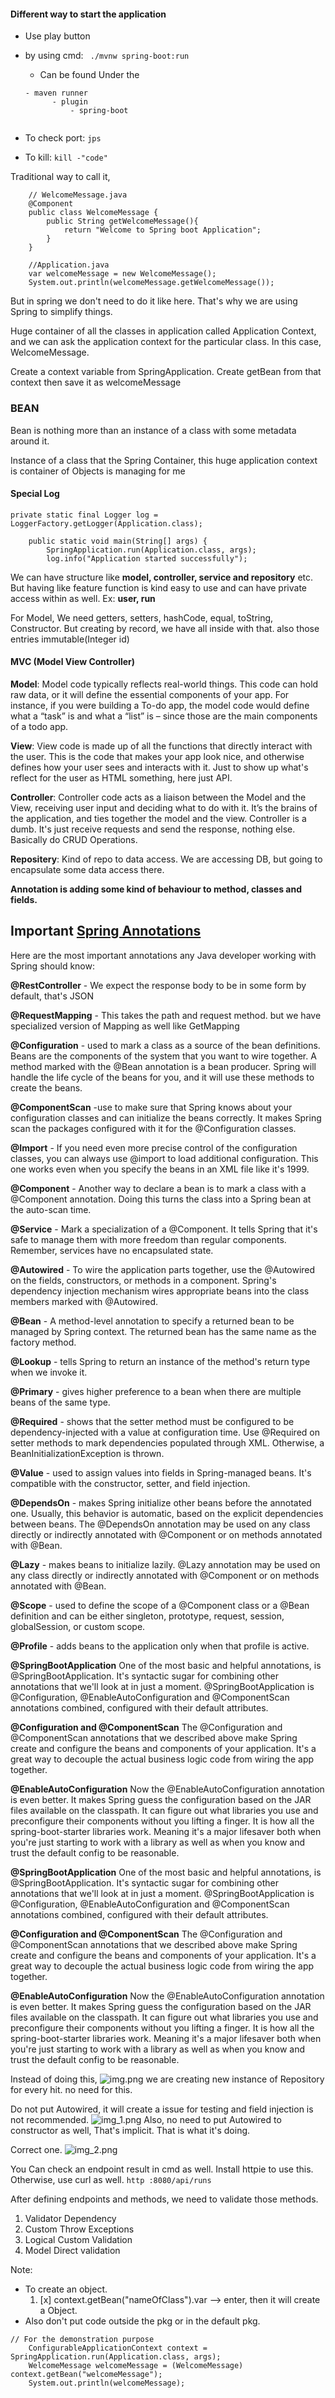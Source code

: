 #### Different way to start the application

* Use play button
* by using cmd:
   ` ./mvnw spring-boot:run`
  * Can be found Under the 
  ```
  - maven runner
        - plugin 
            - spring-boot
      
  ```
    
* To check port: `jps`
* To kill: `kill -"code"`

Traditional way to call it,

        // WelcomeMessage.java
        @Component
        public class WelcomeMessage {
            public String getWelcomeMessage(){
                return "Welcome to Spring boot Application";
            }
        }
        
        //Application.java
        var welcomeMessage = new WelcomeMessage();
        System.out.println(welcomeMessage.getWelcomeMessage());

But in spring we don't need to do it like here. That's why we are
using Spring to simplify things.

Huge container of all the classes in application called Application Context,
and we can ask the application context for the particular class. In this case, WelcomeMessage.

Create a context variable from SpringApplication.
Create getBean from that context then save it as welcomeMessage

### BEAN

Bean is nothing more than an instance of a class with some metadata around it.

Instance of a class that the Spring Container, this huge application context is container of Objects is managing for me

#### Special Log

    private static final Logger log = LoggerFactory.getLogger(Application.class);
    
        public static void main(String[] args) {
            SpringApplication.run(Application.class, args);
            log.info("Application started successfully");

We can have structure like **model, controller, service and repository** etc. 
But having like feature function is kind easy to use and can have private access 
within as well.
    Ex: **user, run**

For Model, We need getters, setters, hashCode, equal, toString, Constructor.
But creating by record, we have all inside with that. also those entries immutable(Integer id)

#### MVC (Model View Controller)

**Model**: Model code typically reflects real-world things. This code can hold raw data, or it will define the essential 
components of your app. For instance, if you were building a To-do app, the model code would define what a “task” is and
what a “list” is – since those are the main components of a todo app. 

**View**: View code is made up of all the functions that directly interact with the user. This is the code that makes your 
app look nice, and otherwise defines how your user sees and interacts with it. Just to show up what's reflect for the user
as HTML something, here just API.

**Controller**: Controller code acts as a liaison between the Model and the View, receiving user input and deciding what to 
do with it. It’s the brains of the application, and ties together the model and the view. Controller is a dumb. It's just
receive requests and send the response, nothing else. Basically do CRUD Operations. 

**Repositery**:  Kind of repo to data access. We are accessing DB, but going to encapsulate some data access there.

**Annotation is adding some kind of behaviour to method, classes and fields.**

## Important [Spring Annotations](https://www.jrebel.com/sites/rebel/files/pdfs/cheatsheet-jrebel-spring-annotations.pdf)

Here are the most important annotations any Java developer working with Spring should know:

**@RestController** - We expect the response body to be in some form by default, that's JSON

**@RequestMapping** - This takes the path and request method. but we have specialized version of Mapping as well like GetMapping

**@Configuration** - used to mark a class as a source of the bean definitions. Beans are the components of the system that you want to wire together. A method marked with the @Bean annotation is a bean producer. Spring will handle the life cycle of the beans for you, and it will use these methods to create the beans.

**@ComponentScan** -use to make sure that Spring knows about your configuration classes and can initialize the beans correctly. It makes Spring scan the packages configured with it for the @Configuration classes.

**@Import** -  If you need even more precise control of the configuration classes, you can always use @import  to load additional configuration. This one works even when you specify the beans in an XML file like it's 1999.

**@Component** - Another way to declare a bean is to mark a class with a @Component annotation. Doing this turns the class into a Spring bean at the auto-scan time.

**@Service** - Mark a specialization of a @Component. It tells Spring that it's safe to manage them with more freedom than regular components. Remember, services have no encapsulated state.

**@Autowired** - To wire the application parts together, use the @Autowired on the fields, constructors, or methods in a component. Spring's dependency injection mechanism wires appropriate beans into the class members marked with @Autowired.

**@Bean** - A method-level annotation to specify a returned bean to be managed by Spring context. The returned bean has the same name as the factory method.

**@Lookup** - tells Spring to return an instance of the method's return type when we invoke it.

**@Primary** - gives higher preference to a bean when there are multiple beans of the same type.

**@Required** - shows that the setter method must be configured to be dependency-injected with a value at configuration time. Use @Required on setter methods to mark dependencies populated through XML. Otherwise, a BeanInitializationException is thrown.

**@Value** - used to assign values into fields in Spring-managed beans. It's compatible with the constructor, setter, and field injection.

**@DependsOn** - makes Spring initialize other beans before the annotated one. Usually, this behavior is automatic, based on the explicit dependencies between beans. The @DependsOn annotation may be used on any class directly or indirectly annotated with @Component or on methods annotated with @Bean.

**@Lazy** - makes beans to initialize lazily. @Lazy annotation may be used on any class directly or indirectly annotated with @Component or on methods annotated with @Bean.

**@Scope** - used to define the scope of a @Component class or a @Bean definition and can be either singleton, prototype, request, session, globalSession, or custom scope.

**@Profile** - adds beans to the application only when that profile is active.

**@SpringBootApplication**
One of the most basic and helpful annotations, is @SpringBootApplication. It's syntactic sugar for combining other annotations that we'll look at in just a moment. @SpringBootApplication is @Configuration, @EnableAutoConfiguration and @ComponentScan annotations combined, configured with their default attributes.

**@Configuration and @ComponentScan**
The @Configuration and @ComponentScan annotations that we described above make Spring create and configure the beans and components of your application. It's a great way to decouple the actual business logic code from wiring the app together.

**@EnableAutoConfiguration**
Now the @EnableAutoConfiguration annotation is even better. It makes Spring guess the configuration based on the JAR files available on the classpath. It can figure out what libraries you use and preconfigure their components without you lifting a finger. It is how all the spring-boot-starter libraries work. Meaning it's a major lifesaver both when you're just starting to work with a library as well as when you know and trust the default config to be reasonable.

**@SpringBootApplication**
One of the most basic and helpful annotations, is @SpringBootApplication. It's syntactic sugar for combining other annotations that we'll look at in just a moment. @SpringBootApplication is @Configuration, @EnableAutoConfiguration and @ComponentScan annotations combined, configured with their default attributes.

**@Configuration and @ComponentScan**
The @Configuration and @ComponentScan annotations that we described above make Spring create and configure the beans and components of your application. It's a great way to decouple the actual business logic code from wiring the app together.

**@EnableAutoConfiguration**
Now the @EnableAutoConfiguration annotation is even better. It makes Spring guess the configuration based on the JAR files available on the classpath. It can figure out what libraries you use and preconfigure their components without you lifting a finger. It is how all the spring-boot-starter libraries work. Meaning it's a major lifesaver both when you're just starting to work with a library as well as when you know and trust the default config to be reasonable.

Instead of doing this,
![img.png](img.png)
we are creating new instance of Repository for every hit. no need for this.

Do not put Autowired, it will create a issue for testing and field injection is not recommended.
![img_1.png](img_1.png)
Also, no need to put Autowired to constructor as well, That's implicit. That is what it's doing.

Correct one.
![img_2.png](img_2.png)

You Can check an endpoint result in cmd as well. Install httpie to use this. Otherwise, use curl as well.
    `http :8080/api/runs`

After defining endpoints and methods, we need to validate those methods.
1. Validator Dependency
2. Custom Throw Exceptions
3. Logical Custom Validation
4. Model Direct validation

Note: 
* To create an object.
  1. [x] context.getBean("nameOfClass").var --> enter, then it will create a Object.
* Also don't put code outside the pkg or in the default pkg.

```
// For the demonstration purpose
    ConfigurableApplicationContext context = SpringApplication.run(Application.class, args);
    WelcomeMessage welcomeMessage = (WelcomeMessage) context.getBean("welcomeMessage");
    System.out.println(welcomeMessage);
  
  ```

